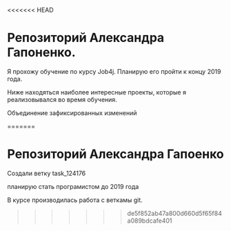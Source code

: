 <<<<<<< HEAD
# Репозиторий Александра Гапоненко.

Я прохожу обучение по курсу Job4j. Планирую его пройти к концу 2019 года.

Ниже находяться наиболее интересные проекты, которые я реализовывался во время обучения.

Объединение зафиксированных изменений

=======
# Репозиторий Александра Гапоенко
Создали ветку task_124176

планирую стать програмистом до 2019 года

В курсе производилась работа с веткамы git.
>>>>>>> de5f852ab47a800d660d5f65f84a089bdcafe401

